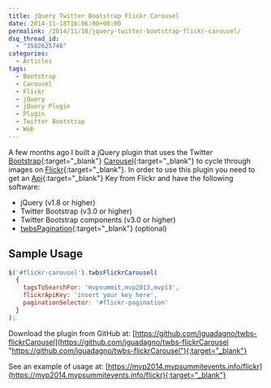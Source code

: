 ```yaml
---
title: jQuery Twitter Bootstrap Flickr Carousel
date: 2014-11-18T16:06:00+00:00
permalink: /2014/11/18/jquery-twitter-bootstrap-flickr-carousel/
dsq_thread_id:
  - "3582625746"
categories:
  - Articles
tags:
  - Bootstrap
  - Carousel
  - Flickr
  - jQuery
  - jQuery Plugin
  - Plugin
  - Twitter Bootstrap
  - Web
---
```

A few months ago I built a jQuery plugin that uses the Twitter [Bootstrap](https://www.getbootstrap.com){:target="_blank"} [Carousel](https://getbootstrap.com/javascript/#carousel){:target="_blank"} to cycle through images on [Flickr](https://www.flickr.com){:target="_blank"}. In order to use this plugin you need to get an [Api](https://www.flickr.com/services/api/misc.api_keys.html){:target="_blank"} Key from Flickr and have the following software:

* jQuery (v1.8 or higher)
* Twitter Bootstrap (v3.0 or higher)
* Twitter Bootstrap components (v3.0 or higher)
* [twbsPagination](https://github.com/esimakin/twbs-pagination){:target="_blank"} (optional)

## Sample Usage

```js
$('#flickr-carousel').twbsFlickrCarousel(
  {
    tagsToSearchFor: 'mvpsummit,mvp2013,mvp13',
    flickrApiKey: 'insert your key here',
    paginationSelector: '#flickr-pagination'
  }
);
```

Download the plugin from GitHub at: [https://github.com/jguadagno/twbs-flickrCarousel](https://github.com/jguadagno/twbs-flickrCarousel "https://github.com/jguadagno/twbs-flickrCarousel"){:target="_blank"}

See an example of usage at: [https://mvp2014.mvpsummitevents.info/flickr](https://mvp2014.mvpsummitevents.info/flickr){:target="_blank"}
